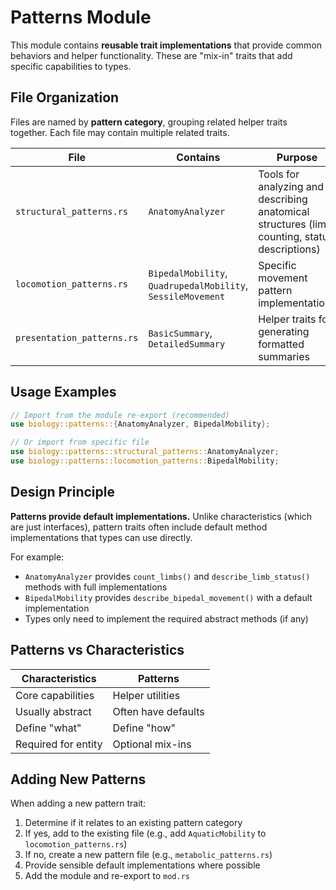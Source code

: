 # Patterns Module

This module contains **reusable trait implementations** that provide common behaviors and helper functionality. These are "mix-in" traits that add specific capabilities to types.

## File Organization

Files are named by **pattern category**, grouping related helper traits together. Each file may contain multiple related traits.

| File | Contains | Purpose |
|------|----------|---------|
| `structural_patterns.rs` | `AnatomyAnalyzer` | Tools for analyzing and describing anatomical structures (limb counting, status descriptions) |
| `locomotion_patterns.rs` | `BipedalMobility`, `QuadrupedalMobility`, `SessileMovement` | Specific movement pattern implementations |
| `presentation_patterns.rs` | `BasicSummary`, `DetailedSummary` | Helper traits for generating formatted summaries |

## Usage Examples

```rust
// Import from the module re-export (recommended)
use biology::patterns::{AnatomyAnalyzer, BipedalMobility};

// Or import from specific file
use biology::patterns::structural_patterns::AnatomyAnalyzer;
use biology::patterns::locomotion_patterns::BipedalMobility;
```

## Design Principle

**Patterns provide default implementations.** Unlike characteristics (which are just interfaces), pattern traits often include default method implementations that types can use directly.

For example:
- `AnatomyAnalyzer` provides `count_limbs()` and `describe_limb_status()` methods with full implementations
- `BipedalMobility` provides `describe_bipedal_movement()` with a default implementation
- Types only need to implement the required abstract methods (if any)

## Patterns vs Characteristics

| Characteristics | Patterns |
|----------------|----------|
| Core capabilities | Helper utilities |
| Usually abstract | Often have defaults |
| Define "what" | Define "how" |
| Required for entity | Optional mix-ins |

## Adding New Patterns

When adding a new pattern trait:
1. Determine if it relates to an existing pattern category
2. If yes, add to the existing file (e.g., add `AquaticMobility` to `locomotion_patterns.rs`)
3. If no, create a new pattern file (e.g., `metabolic_patterns.rs`)
4. Provide sensible default implementations where possible
5. Add the module and re-export to `mod.rs`
